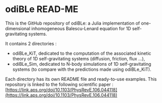 # odiBLe READ-ME

This is the GitHub repository of odiBLe: a Julia implementation of one-dimensional inhomogeneous Balescu-Lenard equation for 1D self-gravitating systems.

It contains 2 directories : 
  - odiBLe_KiT, dedicated to the computation of the associated kinetic theory of 1D self-gravitating systems (diffusion, friction, flux ...),
  - odiBLe_Sim, dedicated to N-body simulations of 1D self-gravitating systems (to compare with the predictions made using odiBLe_KiT).

Each directory has its own README file and ready-to-use examples.
This repository is linked to the following scientific paper : [https://link.aps.org/doi/10.1103/PhysRevE.106.044118](https://link.aps.org/doi/10.1103/PhysRevE.106.044118)
